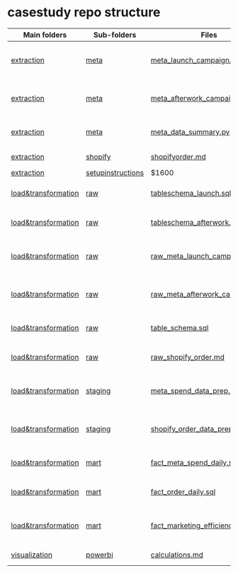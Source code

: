 # casestudy repo structure


| Main folders      | Sub-folders       | Files | Description |
| ------------- |-------------| ----- |-------------|
| [extraction](extraction)     | [meta](extraction/meta) | [meta_launch_campaign.py](extraction/meta/meta_launch_campaign.py) | Python code used to extract Meta data for launch campaign from Insights API and load it into PostgreSQL|
| [extraction](extraction)     | [meta](extraction/meta) | [meta_afterwork_campaign.py](extraction/meta/meta_afterwork_campaign.py) | Python code used to extract Meta data for afterwork campaign from Insights API and load it into PostgreSQL|
| [extraction](extraction)     | [meta](extraction/meta) | [meta_data_summary.py](extraction/meta/meta_data_summary.py) | Python code used to cross-check data retrieved on date and campaign level
| [extraction](extraction)     | [shopify](extraction/shopify) | [shopifyorder.md](extraction/shopify/shopifyorder.md) | Steps carried out to extract shopify data |
| [extraction](extraction)     | [setupinstructions](extraction/setupinstructions) | $1600 | 
| [load&transformation](load&transformation)    | [raw](load&transformation/dwhlayer/raw)      |   [tableschema_launch.sql](load&transformation/dwhlayer/raw/meta/tableschema_launch.sql) | SQL query used to create raw_meta_launch_campaign table schema in PostgreSQL|
| [load&transformation](load&transformation)    | [raw](load&transformation/dwhlayer/raw)      |   [tableschema_afterwork.sql](load&transformation/dwhlayer/raw/meta/tableschema_afterwork.sql) | SQL query used to create raw_meta_afterwork_campaign table schema in PostgreSQL|
| [load&transformation](load&transformation)    | [raw](load&transformation/dwhlayer/raw)      |   [raw_meta_launch_campaign.md](load&transformation/dwhlayer/raw/meta/raw_meta_launch_campaign.md) | Steps taken to load data in raw_meta_launch_campaign table in raw layer of data warehouse|
| [load&transformation](load&transformation)    | [raw](load&transformation/dwhlayer/raw)      |   [raw_meta_afterwork_campaign.md](load&transformation/dwhlayer/raw/meta/raw_meta_afterwork_campaign.md) | Steps taken to load data in raw_meta_afterwork_campaign table in raw layer of data warehouse|
| [load&transformation](load&transformation)    | [raw](load&transformation/dwhlayer/raw)      |   [table_schema.sql](load&transformation/dwhlayer/raw/shopify/table_schema.sql) | SQL query used to create raw_shopify_order table  schema in PostgreSQL |
| [load&transformation](load&transformation)    | [raw](load&transformation/dwhlayer/raw)      |   [raw_shopify_order.md](load&transformation/dwhlayer/raw/shopify/raw_shopify_order.md) | Steps taken to load data in raw_shopify_order table in raw layer of data warehouse |
| [load&transformation](load&transformation)    | [staging](load&transformation/dwhlayer/staging)      |   [meta_spend_data_prep.sql](load&transformation/dwhlayer/staging/meta/meta_spend_data_prep.sql) | SQL query used to create meta_spend_data_prep table in staging layer of data warehouse |
| [load&transformation](load&transformation)    | [staging](load&transformation/dwhlayer/staging)      |   [shopify_order_data_prep.sql](load&transformation/dwhlayer/staging/shopify/shopify_order_data_prep.sql)| SQL query used to create shopify_order_data_prep table in staging layer of data warehouse|
| [load&transformation](load&transformation)    | [mart](load&transformation/dwhlayer/mart)      |  [fact_meta_spend_daily.sql](load&transformation/dwhlayer/mart/meta/fact_meta_spend_daily.sql)  | SQL query used to create fact_meta_spend_daily table in mart layer of data warehouse|
| [load&transformation](load&transformation)    | [mart](load&transformation/dwhlayer/mart)      |  [fact_order_daily.sql](load&transformation/dwhlayer/mart/shopify/fact_order_daily.sql)  | SQL query used to create fact_order_daily table in mart layer of data warehouse|
| [load&transformation](load&transformation)    | [mart](load&transformation/dwhlayer/mart)      |  [fact_marketing_efficiency_daily.sql](load&transformation/dwhlayer/mart/combined/fact_marketing_efficiency_daily.sql)  | SQL query used to create fact_marketing_efficiency_daily table in mart layer of data warehouse|
| [visualization](visualization) | [powerbi](visualization/powerbi)      |    [calculations.md](visualization/powerbi/calculations.md) | KPIs calculation done in Power BI|
